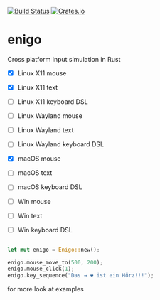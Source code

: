 [![Build Status](https://travis-ci.org/pythoneer/enigo.svg?branch=master)](https://travis-ci.org/pythoneer/enigo)
[![Crates.io](https://img.shields.io/crates/v/enigo.svg)](https://crates.io/crates/enigo)


# enigo
Cross platform input simulation in Rust

- [x] Linux X11 mouse
- [x] Linux X11 text
- [ ] Linux X11 keyboard DSL
- [ ] Linux Wayland mouse
- [ ] Linux Wayland text
- [ ] Linux Wayland keyboard DSL
- [x] macOS mouse
- [ ] macOS text
- [ ] macOS keyboard DSL
- [ ] Win mouse
- [ ] Win text
- [ ] Win keyboard DSL


```Rust

let mut enigo = Enigo::new();

enigo.mouse_move_to(500, 200);
enigo.mouse_click(1);
enigo.key_sequence("Das → ❤ ist ein Hörz!!!");

```

for more look at examples
